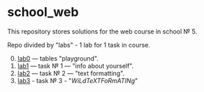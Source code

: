# school_web
This repository stores solutions for the web course in school № 5.

Repo divided by "labs" - 1 lab for 1 task in course.

0. [lab0](lab0) — tables "playground".
1. [lab1](lab1) — task № 1 — "info about yourself".
2. [lab2](lab2) — task № 2 — "text formatting".
3. [lab3](lab3) - task № 3 - "*WiLdTeXTFoRmATINg*"
